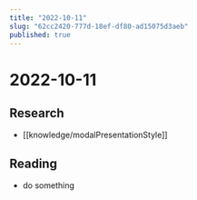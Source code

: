 ```yaml
---
title: "2022-10-11"
slug: "62cc2420-777d-18ef-df80-ad15075d3aeb"
published: true
---
```


# 2022-10-11

## Research

- [[knowledge/modalPresentationStyle]]

## Reading

- do something